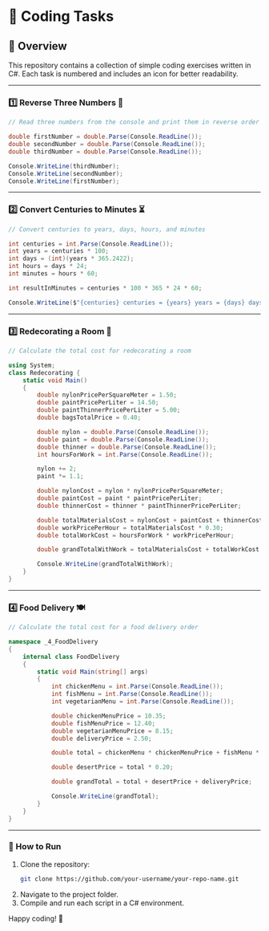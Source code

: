 # 📌 Coding Tasks

## 📝 Overview
This repository contains a collection of simple coding exercises written in C#. Each task is numbered and includes an icon for better readability.

---

### 1️⃣ Reverse Three Numbers 🔄
```csharp
// Read three numbers from the console and print them in reverse order

double firstNumber = double.Parse(Console.ReadLine());
double secondNumber = double.Parse(Console.ReadLine());
double thirdNumber = double.Parse(Console.ReadLine());

Console.WriteLine(thirdNumber);
Console.WriteLine(secondNumber);
Console.WriteLine(firstNumber);
```

---

### 2️⃣ Convert Centuries to Minutes ⏳
```csharp
// Convert centuries to years, days, hours, and minutes

int centuries = int.Parse(Console.ReadLine());
int years = centuries * 100;
int days = (int)(years * 365.2422);
int hours = days * 24;
int minutes = hours * 60;

int resultInMinutes = centuries * 100 * 365 * 24 * 60;

Console.WriteLine($"{centuries} centuries = {years} years = {days} days = {hours} hours = {minutes} minutes");
```

---

### 3️⃣ Redecorating a Room 🎨
```csharp
// Calculate the total cost for redecorating a room

using System;
class Redecorating {
    static void Main()
    {    
        double nylonPricePerSquareMeter = 1.50;
        double paintPricePerLiter = 14.50;
        double paintThinnerPricePerLiter = 5.00;
        double bagsTotalPrice = 0.40;

        double nylon = double.Parse(Console.ReadLine());
        double paint = double.Parse(Console.ReadLine());
        double thinner = double.Parse(Console.ReadLine());
        int hoursForWork = int.Parse(Console.ReadLine());

        nylon += 2;
        paint *= 1.1;

        double nylonCost = nylon * nylonPricePerSquareMeter;
        double paintCost = paint * paintPricePerLiter;
        double thinnerCost = thinner * paintThinnerPricePerLiter;

        double totalMaterialsCost = nylonCost + paintCost + thinnerCost + bagsTotalPrice;
        double workPricePerHour = totalMaterialsCost * 0.30;
        double totalWorkCost = hoursForWork * workPricePerHour;

        double grandTotalWithWork = totalMaterialsCost + totalWorkCost;

        Console.WriteLine(grandTotalWithWork);
    }
}
```

---

### 4️⃣ Food Delivery 🍽️
```csharp
// Calculate the total cost for a food delivery order

namespace _4_FoodDelivery
{
    internal class FoodDelivery
    {
        static void Main(string[] args)
        {
            int chickenMenu = int.Parse(Console.ReadLine());
            int fishMenu = int.Parse(Console.ReadLine());
            int vegetarianMenu = int.Parse(Console.ReadLine());

            double chickenMenuPrice = 10.35;
            double fishMenuPrice = 12.40;
            double vegetarianMenuPrice = 8.15;
            double deliveryPrice = 2.50;

            double total = chickenMenu * chickenMenuPrice + fishMenu * fishMenuPrice + vegetarianMenu * vegetarianMenuPrice;

            double desertPrice = total * 0.20;

            double grandTotal = total + desertPrice + deliveryPrice;

            Console.WriteLine(grandTotal);
        }
    }
}
```

---

### 🚀 How to Run
1. Clone the repository:  
   ```bash
   git clone https://github.com/your-username/your-repo-name.git
   ```
2. Navigate to the project folder.
3. Compile and run each script in a C# environment.

Happy coding! 🎉

